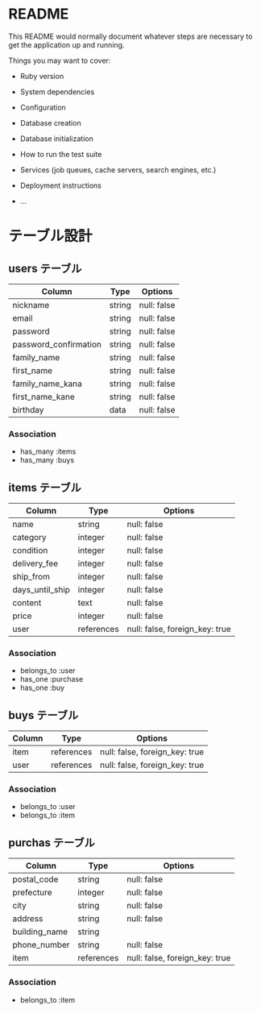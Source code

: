 # README

This README would normally document whatever steps are necessary to get the
application up and running.


Things you may want to cover:

* Ruby version

* System dependencies

* Configuration

* Database creation

* Database initialization

* How to run the test suite

* Services (job queues, cache servers, search engines, etc.)

* Deployment instructions

* ...

# テーブル設計

## users テーブル

| Column                | Type   | Options     |
| --------              | ------ | ----------- |
| nickname              | string | null: false |
| email                 | string | null: false |
| password              | string | null: false |
| password_confirmation | string | null: false |
| family_name           | string | null: false |
| first_name            | string | null: false |
| family_name_kana      | string | null: false |
| first_name_kane       | string | null: false |
| birthday              | data   | null: false |

### Association
- has_many :items
- has_many :buys

## items テーブル

| Column          | Type       | Options                        |
| ------          | ------     | -----------                    |
| name            | string     | null: false                    |
| category        | integer    | null: false                    |
| condition       | integer    | null: false                    |
| delivery_fee    | integer    | null: false                    |
| ship_from       | integer    | null: false                    |
| days_until_ship | integer    | null: false                    |
| content         | text       | null: false                    |
| price           | integer    | null: false                    |
| user            | references | null: false, foreign_key: true |


### Association
- belongs_to :user
- has_one    :purchase
- has_one    :buy

## buys テーブル

| Column  | Type       | Options                        |
| ------  | ---------- | ------------------------------ |
| item    | references | null: false, foreign_key: true |
| user    | references | null: false, foreign_key: true |

### Association
- belongs_to :user
- belongs_to :item

## purchas テーブル

| Column           | Type        | Options                        |
| ------           | ------      | -----------                    |
| postal_code      | string      | null: false                    |
| prefecture       | integer     | null: false                    |
| city             | string      | null: false                    |
| address          | string      | null: false                    |
| building_name    | string      |                                |
| phone_number     | string      | null: false                    |
| item             | references  | null: false, foreign_key: true |

### Association
- belongs_to :item